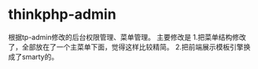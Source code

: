 # thinkphp-admin
根据tp-admin修改的后台权限管理、菜单管理。
主要修改是
1.把菜单结构修改了，全部放在了一个主菜单下面，觉得这样比较精简。
2.把前端展示模板引擎换成了smarty的。
